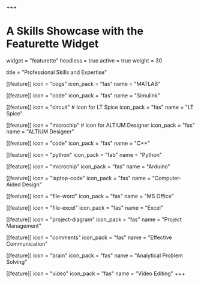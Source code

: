 +++
# A Skills Showcase with the Featurette Widget
widget = "featurette"
headless = true
active = true
weight = 30

title = "Professional Skills and Expertise"

[[feature]]
  icon = "cogs"
  icon_pack = "fas"
  name = "MATLAB"

[[feature]]
  icon = "code"
  icon_pack = "fas"
  name = "Simulink"

[[feature]]
  icon = "circuit"  # Icon for LT Spice
  icon_pack = "fas"
  name = "LT Spice"

[[feature]]
  icon = "microchip"  # Icon for ALTIUM Designer
  icon_pack = "fas"
  name = "ALTIUM Designer"

[[feature]]
  icon = "code"
  icon_pack = "fas"
  name = "C++"

[[feature]]
  icon = "python"
  icon_pack = "fab"
  name = "Python" 

[[feature]]
  icon = "microchip"
  icon_pack = "fas"
  name = "Arduino" 
  
[[feature]]
  icon = "laptop-code"
  icon_pack = "fas"
  name = "Computer-Aided Design"

[[feature]]
  icon = "file-word"
  icon_pack = "fas"
  name = "MS Office"

[[feature]]
  icon = "file-excel"
  icon_pack = "fas"
  name = "Excel"

[[feature]]
  icon = "project-diagram"
  icon_pack = "fas"
  name = "Project Management"

[[feature]]
  icon = "comments"
  icon_pack = "fas"
  name = "Effective Communication"

[[feature]]
  icon = "brain"
  icon_pack = "fas"
  name = "Analytical Problem Solving"

[[feature]]
  icon = "video"
  icon_pack = "fas"
  name = "Video Editing"
+++

